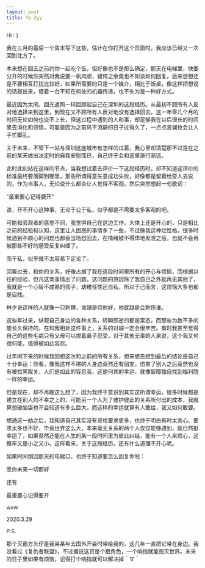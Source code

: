 ```yaml
---
layout: post
title: To Zyy
---
```


Hi : )

我在三月的最后一个周末写下这些，估计在你打开这个页面时，我应该已经又一次回到北方了。

本来想在回去之前约你一起吃个饭，但好像也不是那么确定，那天在电梯里，快要分开的时候你突然对我说要一帆风顺，错愕之余竟也不知该如何回复。后来想想还是不要相互打扰比较好，如果所需要的只是一个媒介，相比于饭桌，像这样把想说的话敲出来，借着一台不知在何处的机器传递，也不失为是一种好方式。

最近因为太闲，回光返照一样回顾起自己在深圳的这段经历。从最初不顾所有人反对地选择来到这里，到现在又不顾所有人反对地没有选择回去。这一年零几个月的时间无论如何也说不上长，但这过程中遇到的人和事，却足够我在以后很长的时间里去消化和领悟，可能是因为之前风平浪静的日子过得久了，一点点波澜也会让人手忙脚乱。

关于未来，不管下一站与深圳这座城市有怎样的瓜葛，我心里却清楚那不过是在之前的某天做出决定时的自我安慰而已，自己终于会和这里渐行渐远。

此时此刻站在这样的节点，当我想试着去评价一下这段经历时，却不知道这评价的标准最终要落脚到哪里，那些所谓得意失意成功失败，好像都是留着给旁人去说的，作为当事人，无论说什么都会让人觉得不客观。然后突然想起一句歌词：

“最重要心记得要开”

诶，开不开心这种事，无论于公于私，似乎都是不需要太多客观的吧。

可能和旁观者的感觉不同，我觉得自己在这边工作，大体上还是开心的，只是相比之前的经验和认知，这里让人困惑的事情多了一些，不过像我这种烂性格，很多时候遇到不顺心的问题也都会当场怼回去，在情绪被不得体地发泄之后，也就不会再被那些不好的感受反复纠缠了。

而于私，似乎就不太容易下定论了。

回看过去，和你的关系，好像占据了我在这段时间里所有的开心与烦恼，而根据以往的经验，但凡这类事情出了问题，这问题的原因除了我自己之外就再无其他了，我就是一个心智不成熟的孩子，幼稚任性还自私，所以于己而言，这烦恼大多也都是自找。

林夕说这样的人就像一只刺猬，谁越是待他好，他就越是会刺伤谁。

这些年过来，纵观自己身边的各种关系，转瞬即逝的都是常态，而那些为数不多的能长久保持的，在和我相处这件事上，关系的对端一定会很辛苦。有时我甚至觉得自己的这些毛病只有父母可以捏着鼻子忍受，对于其他无辜的人来说，这个我又何德何能，值得被如此容忍。

过年闲下来的时候我回想这次和之前的所有关系，想来想去想到最后的结论是自己十分幸运：你看，像我这样不堪的人身边竟然还有朋友，伤害了别人之后竟然也没有被拉黑取关，人们是如此的容忍我，这是何其的幸运，就像智障独自找到福利院一样的幸运。

但是现在，却不再敢这么想了，因为我终于意识到其实这所谓幸运，很多时候都是建立在别人的不幸之上的，可能另一个人为了维护彼此的关系所付出的成本，我就算想破脑袋也不会知道有多么巨大，而这样的幸运就算有人敢给，我又如何敢要。

想通这一劫之后，我知道自己其实没有资格要求更多，也终于明白有时太贪心、要求太多也不好，毕竟世界这么大，本来毫无关系的两个人仅仅能够遇到，就已然挺幸运了，如果竟然还能在人生的某一段时间里为彼此纠结，能有一个人来烦心，这概率又是小之又小。这样看来，关于这段经历，还有什么道理不开心呢。

如果时间倒回那天的电梯口，也终于知道要怎么回复你啦：

愿你未来一切都好

还有

最重要心记得要开

wxw

2020.3.29

P.S.

那个灭霸方头仔是我弟某年去国外开会时带给我的，这几年一直把它带在身边。我没看过《复仇者联盟》，不过据说这货是个狠角色，一个响指就能毁灭世界。未来的日子里如果有烦恼，记得打个响指就可以解决掉＾∇＾
